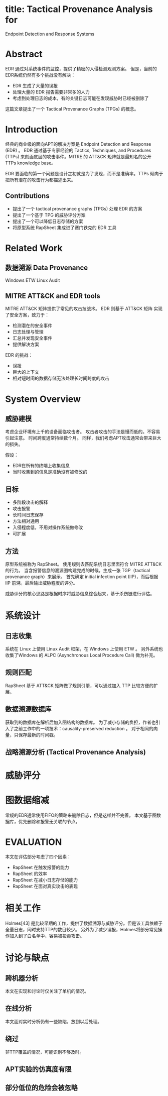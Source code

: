 # title: Tactical Provenance Analysis for
Endpoint Detection and Response Systems

# Abstract

EDR 通过对系统事件的监控，提供了精密的入侵检测观测方案。
但是，当前的EDR系统仍然有多个挑战没有解决：

- EDR 生成了大量的误报
- 处理大量的 EDR 报告需要非常多的人力
- 考虑到处理日志的成本，有的关键日志可能在发现威胁时已经被删除了

这篇文章提出了一个 Tactical Provenance Graphs (TPGs) 的概念。

# Introduction

经典的商业级的面向APT的解决方案是 Endpoint Detection and Response (EDR) 。
EDR 通过基于专家经验的 Tactics, Techniques, and Procedures (TTPs) 来刻画底层的攻击事件。MITRE 的 ATT&CK 矩阵就是最知名的公开 TTPs knowledge base。

EDR 要面临的第一个问题是设计之初就是为了发现，而不是准确率。TTPs 倾向于把所有潜在的攻击行为都描述出来。

## Contributions

- 提出了一个 tactical provenance graphs (TPGs) 处理 EDR 的方案
- 提出了一个基于 TPG 的威胁评分方案
- 提出了一个可以降低日志存储的方案
- 将原型系统 RapSheet 集成进了赛门铁克的 EDR 工具

# Related Work

## 数据溯源 Data Provenance

Windows ETW
Linux Audit

## MITRE ATT&CK and EDR tools

MITRE ATT&CK 矩阵提供了常见的攻击技战术。
EDR 则基于 ATT&CK 矩阵 实现了安全方案，致力于：

- 检测潜在的安全事件
- 日志处理与管理
- 汇总并发现安全事件
- 提供解决方案

EDR 的挑战：

- 误报
- 巨大的上下文
- 相对短时间的数据存储无法处理长时间跨度的攻击

# System Overview

## 威胁建模

考虑企业环境有上千的设备面临攻击者。
攻击者攻击的手法是慢而低的。不容易引起注意。
时间跨度通常持续数个月。
同样，我们考虑APT攻击通常会带来巨大的损失。

假设：
- EDR在所有的终端上收集信息
- 当时收集到的信息是准确没有被修改的

## 目标

- 多阶段攻击的解释
- 攻击报警
- 长时间日志保存
- 方法相对通用
- 入侵程度低，不用对操作系统做修改
- 可扩展

## 方法

原型系统被称为 RapSheet。
使用规则去匹配系统日志里面符合 MITRE ATT&CK 的行为。
当含报警信息的溯源图构建完成的时候，生成一张 TGP（tactical provenance graph）来展示。
首先确定 initial infection point (IIP)，而后根据 IIP 前溯。最后输出威胁程度的评分。

威胁评分的核心思路是根据时序将威胁信息综合起来，基于杀伤链进行评估。

# 系统设计

## 日志收集

系统在 Linux 上使用 Linux Audit 框架，在 Windows 上使用 ETW 。
另外系统也收集了Windows 的 ALPC (Asynchronous Local Procedure
Call) 做为补充。

## 规则匹配

RapSheet 基于 ATT&CK 矩阵做了规则引擎，可以通过加入 TTP 比较方便的扩展。

## 数据溯源数据库

获取到的数据库在解析后加入图结构的数据库。
为了减小存储的负担，作者也引入了之前工作中的一项技术：causality-preserved reduction 。
对于相同的向量，只保存最新的时间戳。

## 战略溯源分析 (Tactical Provenance Analysis)

# 威胁评分

# 图数据缩减

常规的EDR通常使用FIFO的策略来删除日志，但是这样并不完善。
本文基于图数据库，优先删除和报警无关联的节点。

# EVALUATION

本文在评估部分考虑了四个因素：

- RapSheet 在触发报警的能力
- RapSheet 的效率
- RapSheet 在减小日志存储的能力
- RapSheet 在面对真实攻击的表现

# 相关工作

Holmes[43] 是比较早期的工作，提供了数据溯源与威胁评分。但是该工具依赖于全量日志，同时支持TTP的数目较少。
另外为了减少误报，Holmes将部分常见操作加入到了白名单中，容易被投毒攻击。

# 讨论与缺点

## 跨机器分析

本文在实现和讨论时仅关注了单机的情况。

## 在线分析

本文面对实时分析仍有一些缺陷，放到以后处理。

## 绕过

非TTP覆盖的情况，可能识别不够及时。

## APT实验的仿真度有限

## 部分低位的危险会被忽略


